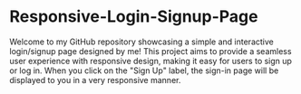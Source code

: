 # Responsive-Login-Signup-Page
Welcome to my GitHub repository showcasing a simple and interactive login/signup page designed by me! This project aims to provide a seamless user experience with responsive design, making it easy for users to sign up or log in.  When you click on the "Sign Up" label, the sign-in page will be displayed to you in a very responsive manner. 
